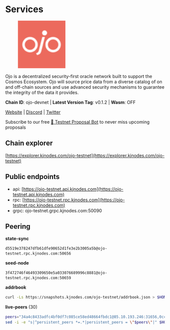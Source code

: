 # Services

<figure><img src="https://raw.githubusercontent.com/kj89/cosmos-images/main/logos/ojo.png" width="150" alt=""><figcaption></figcaption></figure>

Ojo is a decentralized security-first oracle network built  to support the Cosmos Ecosystem. Ojo will source price data  from a diverse catalog of on and off-chain sources and use  advanced security mechanisms to guarantee the integrity of the data it provides.

**Chain ID**: ojo-devnet | **Latest Version Tag**: v0.1.2 | **Wasm**: OFF

[Website](https://ojo.network) | [Discord](https://discord.gg/fd8Yrex8nC) | [Twitter](https://twitter.com/ojo_network)



Subscribe to our free [🤖 Testnet Proposal Bot](https://t.me/kjnodes_testnet_proposal_bot) to never miss upcoming proposals


## Chain explorer
[https://explorer.kjnodes.com/ojo-testnet](https://explorer.kjnodes.com/ojo-testnet)

## Public endpoints

* api: [https://ojo-testnet.api.kjnodes.com](https://ojo-testnet.api.kjnodes.com)
* rpc: [https://ojo-testnet.rpc.kjnodes.com](https://ojo-testnet.rpc.kjnodes.com)
* grpc: ojo-testnet.grpc.kjnodes.com:50090

## Peering

**state-sync**

```text
d5519e378247dfb61dfe90652d1fe3e2b3005a5b@ojo-testnet.rpc.kjnodes.com:50656
```

**seed-node**

```text
3f472746f46493309650e5a033076689996c8881@ojo-testnet.rpc.kjnodes.com:50659
```

**addrbook**
```bash
curl -Ls https://snapshots.kjnodes.com/ojo-testnet/addrbook.json > $HOME/.ojo/config/addrbook.json
```

**live-peers** (30)
```bash
peers="34a4c8433adfc4bf0df7c085ce58ed48664fbdc1@85.10.193.246:31656,0ccc4bd8386fbec1421e3c19c24124eeb00b3293@46.101.144.90:28656,eddfe8bf3c478fdd0281808371f9d9d1a3d63308@157.90.208.222:60956,2f739fc450015f90acc7f7199e77780d07616257@65.109.90.171:36656,f474a520009496972515f843cdb835fc7d663779@65.109.23.114:21656,5c2a752c9b1952dbed075c56c600c3a79b58c395@95.214.52.139:27226,d5519e378247dfb61dfe90652d1fe3e2b3005a5b@65.109.68.190:50656,bab2e24e088af1efc88684a83024fa31baad34e5@185.137.122.106:26656,c735f993287716ca1c358e9fe104dc570cf2ef3c@176.37.119.156:26694,cf2de6fcee7dd1e7bbe3413e9c182481f49eede0@65.108.9.164:21656,a23cc4cbb09108bc9af380083108262454539aeb@35.215.116.65:26656,0ae4649c788cd2e86fc1ee0a45dc245c6716004e@95.214.55.25:35656,fee808fc235e2f345caaaee1d65f818d710f6433@213.137.237.201:26656,81d09ca7ba8f30812402f9076aad78e47f0afc7a@184.174.37.152:50656,f6d6e625759814e157457a5889961e02dba26ba6@65.109.92.240:37096,4bfc6d62d115a2440f9e5dc10c21d302dbdf5c64@34.220.136.165:26656,fe8c46222c3a013115797176623597aafc16e33a@173.212.203.238:46656,9ea0473b3684dbf1f2cf194f69f746566dab6760@78.46.99.50:22656,b133dde2713a216a017399920419fcb1e084cdb2@136.243.88.91:7330,11bb322f6396a1ca67717cf162385ed250503e28@154.12.253.123:36656,7416a65de3cc548a537dbb8bdf93dbd83fe401d2@78.107.234.44:26656,bfdeba21ca39394ab264fff9c16188b6ecdace6d@144.91.82.61:26656,46be755bb7f34a6f4722713e40c9786266654396@38.242.237.125:26656,9ebe723eef929e9eff748f4046d6130ee349a398@65.108.203.149:24017,23830179727e6e38933e95000cb84ece4112f78c@185.155.97.74:18656,7186f24ace7f4f2606f56f750c2684d387dc39ac@65.108.231.124:12656,66b140833cba7cadd92d544088d735e219adbf01@65.108.226.183:21656,d18abe07d27a732e913a782d31b691087a76078d@88.99.164.158:37096,98981d7eef057a01274473363addb7f0b17e06fa@84.21.171.25:26656,f63f353c1e8b47b6fe1cbbda91b5a91673c155b3@89.163.132.156:36656"
sed -i -e "s|^persistent_peers *=.*|persistent_peers = \"$peers\"|" $HOME/.ojo/config/config.toml
```
